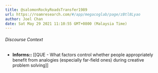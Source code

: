 ```yaml
---
title: @salomonRockyRoadsTransfer1989
url: https://roamresearch.com/#/app/megacoglab/page/zBtl8Lyao
author: Joel Chan
date: Sat May 29 2021 11:10:55 GMT+0800 (Malaysia Time)
---
```




###### Discourse Context

- **Informs::** [[QUE - What factors control whether people appropriately benefit from analogies (especially far-field ones) during creative problem solving]]
